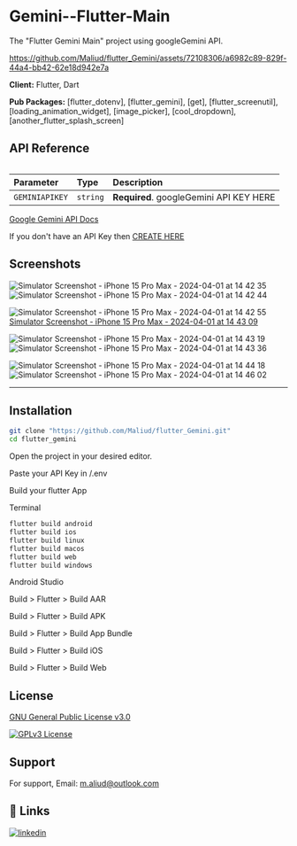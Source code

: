 

# Gemini--Flutter-Main

The "Flutter Gemini Main" project using googleGemini API. 



https://github.com/Maliud/flutter_Gemini/assets/72108306/a6982c89-829f-44a4-bb42-62e18d942e7a



**Client:** Flutter, Dart

**Pub Packages:** [flutter_dotenv], [flutter_gemini], [get], [flutter_screenutil], [loading_animation_widget], [image_picker], [cool_dropdown], [another_flutter_splash_screen]
## API Reference

```/.env
```

| Parameter | Type     | Description                |
| :-------- | :------- | :------------------------- |
| `GEMINIAPIKEY` | `string` | **Required**.  googleGemini API  KEY HERE |

[Google Gemini  API Docs ](https://ai.google.dev/docs)

If you don't have an API Key then [CREATE HERE](https://ai.google.dev/)

## Screenshots

![Simulator Screenshot - iPhone 15 Pro Max - 2024-04-01 at 14 42 35](https://github.com/Maliud/flutter_Gemini/assets/72108306/856b8696-08c1-4de4-bf4f-a0ae79906f21) ![Simulator Screenshot - iPhone 15 Pro Max - 2024-04-01 at 14 42 44](https://github.com/Maliud/flutter_Gemini/assets/72108306/27e41f0d-e809-41eb-bb82-17243ae18c6d)



![Simulator Screenshot - iPhone 15 Pro Max - 2024-04-01 at 14 42 55](https://github.com/Maliud/flutter_Gemini/assets/72108306/6c309cf3-0972-4633-a80c-961d06529a92) [Simulator Screenshot - iPhone 15 Pro Max - 2024-04-01 at 14 43 09](https://github.com/Maliud/flutter_Gemini/assets/72108306/694215c0-bfe8-4a07-8297-bb470f829257)



![Simulator Screenshot - iPhone 15 Pro Max - 2024-04-01 at 14 43 19](https://github.com/Maliud/flutter_Gemini/assets/72108306/551e7403-6f33-4a9c-9895-aa3c27521dee) ![Simulator Screenshot - iPhone 15 Pro Max - 2024-04-01 at 14 43 36](https://github.com/Maliud/flutter_Gemini/assets/72108306/f8a0a390-f877-43f5-99ed-260682016620)



![Simulator Screenshot - iPhone 15 Pro Max - 2024-04-01 at 14 44 18](https://github.com/Maliud/flutter_Gemini/assets/72108306/6a6d386a-046b-4a7e-a5a3-a54d69b69737) ![Simulator Screenshot - iPhone 15 Pro Max - 2024-04-01 at 14 46 02](https://github.com/Maliud/flutter_Gemini/assets/72108306/0c5de23c-f9e0-4bd7-a31b-4d068ee19dcb)



---------

## Installation

```bash
git clone "https://github.com/Maliud/flutter_Gemini.git"
cd flutter_gemini
```

Open the project in your desired editor.

Paste your API Key in /.env

Build your flutter App

Terminal
```bash
flutter build android
flutter build ios
flutter build linux
flutter build macos
flutter build web
flutter build windows
```

Android Studio

Build > Flutter > Build AAR

Build > Flutter > Build APK

Build > Flutter > Build App Bundle

Build > Flutter > Build iOS

Build > Flutter > Build Web
## License

[GNU General Public License v3.0](https://github.com/Maliud/weather-app-flutter-main/blob/main/LICENCE)

[![GPLv3 License](https://img.shields.io/badge/License-GPL%20v3-yellow.svg)](https://opensource.org/license/gpl-3-0/)


## Support

For support, Email: m.aliud@outlook.com


## 🔗 Links
[![linkedin](https://img.shields.io/badge/linkedin-0A66C2?style=for-the-badge&logo=linkedin&logoColor=white)](https://www.linkedin.com/in/muhammed-ali-ud-ali76/)

